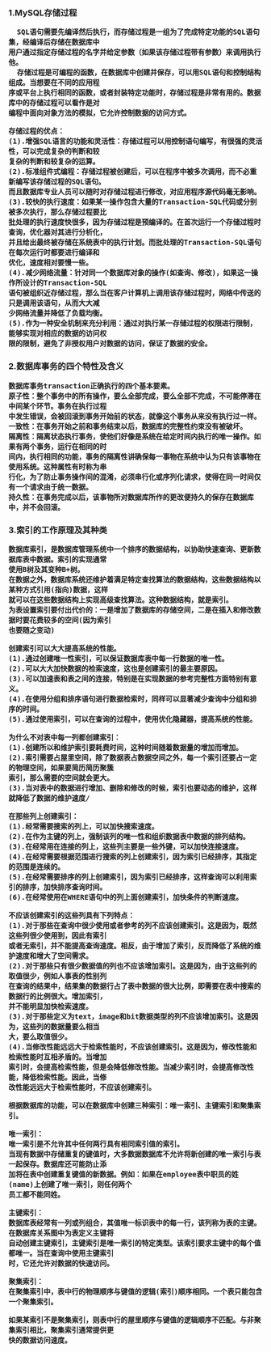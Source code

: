 <H3>1.MySQL存储过程

	  SQL语句需要先编译然后执行，而存储过程是一组为了完成特定功能的SQL语句集，经编译后存储在数据库中
	用户通过指定存储过程的名字并给定参数（如果该存储过程带有参数）来调用执行他。
	  存储过程是可编程的函数，在数据库中创建并保存，可以用SQL语句和控制结构组成。当想要在不同的应用程
	序或平台上执行相同的函数，或者封装特定功能时，存储过程是非常有用的。数据库中的存储过程可以看作是对
	编程中面向对象方法的模拟，它允许控制数据的访问方式。
	
	存储过程的优点：
	(1).增强SQL语言的功能和灵活性：存储过程可以用控制语句编写，有很强的灵活性，可以完成复杂的判断和较
	复杂的判断和较复杂的运算。	
	(2).标准组件式编程：存储过程被创建后，可以在程序中被多次调用，而不必重新编写该存储过程的SQL语句。
	而且数据库专业人员可以随时对存储过程进行修改，对应用程序源代码毫无影响。
	(3).较快的执行速度：如果某一操作包含大量的Transaction-SQL代码或分别被多次执行，那么存储过程要比
	批处理的执行速度快很多，因为存储过程是预编译的。在首次运行一个存储过程时查询，优化器对其进行分析化，
	并且给出最终被存储在系统表中的执行计划。而批处理的Transaction-SQL语句在每次运行时都要进行编译和
	优化，速度相对要慢一些。
	(4).减少网络流量：针对同一个数据库对象的操作(如查询、修改)，如果这一操作所设计的Transaction-SQL
	语句被组织近存储过程，那么当在客户计算机上调用该存储过程时，网络中传送的只是调用该语句，从而大大减
	少网络流量并降低了负载均衡。
	(5).作为一种安全机制来充分利用：通过对执行某一存储过程的权限进行限制，能够实现对相应的数据的访问权
	限的限制，避免了非授权用户对数据的访问，保证了数据的安全。
	
	
<H3>2.数据库事务的四个特性及含义

	数据库事务transaction正确执行的四个基本要素。
	原子性：整个事务中的所有操作，要么全部完成，要么全部不完成，不可能停滞在中间某个环节。事务在执行过程
	中发生错误，会被回滚到事务开始前的状态，就像这个事务从来没有执行过一样。
	一致性：在事务开始之前和事务结束以后，数据库的完整性约束没有被破坏。
	隔离性：隔离状态执行事务，使他们好像是系统在给定时间内执行的唯一操作。如果有两个事务，运行在相同的时
	间内，执行相同的功能，事务的隔离性讲确保每一事物在系统中认为只有该事物在使用系统。这种属性有时称为串
	行化，为了防止事务操作间的混淆，必须串行化或序列化请求，使得在同一时间仅有一个请求由于统一数据。
	持久性：在事务完成以后，该事物所对数据库所作的更改便持久的保存在数据库中，并不会回滚。
	
	
<H3>3.索引的工作原理及其种类

	数据库索引，是数据库管理系统中一个排序的数据结构，以协助快速查询、更新数据库表中数据。索引的实现通常
	使用B树及其变种B+树。
	在数据之外，数据库系统还维护着满足特定查找算法的数据结构，这些数据结构以某种方式引用(指向)数据，这样
	就可以在这些数据结构上实现高级查找算法。这种数据结构，就是索引。
	为表设置索引要付出代价的：一是增加了数据库的存储空间，二是在插入和修改数据时要花费较多的空间(因为索引
	也要随之变动)
	
	创建索引可以大大提高系统的性能。
	(1).通过创建唯一性索引，可以保证数据库表中每一行数据的唯一性。
	(2).可以大大加快数据的检索速度，这也是创建索引的最主要原因。
	(3).可以加速表和表之间的连接，特别是在实现数据的参考完整性方面特别有意义。
	(4).在使用分组和排序语句进行数据检索时，同样可以显著减少查询中分组和排序的时间。
	(5).通过使用索引，可以在查询的过程中，使用优化隐藏器，提高系统的性能。
	
	为什么不对表中每一列都创建索引：
	(1).创建所以和维护索引要耗费时间，这种时间随着数据量的增加而增加。
	(2).索引需要占屋里空间，除了数据表占数据空间之外，每一个索引还要占一定的物理空间，如果要简历简历聚簇
	索引，那么需要的空间就会更大。
	(3).当对表中的数据进行增加、删除和修改的时候，索引也要动态的维护，这样就降低了数据的维护速度/
	
	在那些列上创建索引：
	(1).经常需要搜索的列上，可以加快搜索速度。
	(2).在作为主键的列上，强制该列的唯一性和组织数据表中数据的排列结构。
	(3).在经常用在连接的列上，这些列主要是一些外键，可以加快连接速度。
	(4).在经常需要根据范围进行搜索的列上创建索引，因为索引已经排序，其指定的范围是连续的。
	(5).在经常需要排序的列上创建索引，因为索引已经排序，这样查询可以利用索引的排序，加快排序查询时间。
	(6).在经常使用在WHERE语句中的列上面创建索引，加快条件的判断速度。
	
	不应该创建索引的这些列具有下列特点：
	(1).对于那些在查询中很少使用或者参考的列不应该创建索引。这是因为，既然这些列很少使用到，因此有索引
	或者无索引，并不能提高查询速度。相反，由于增加了索引，反而降低了系统的维护速度和增大了空间需求。
	(2).对于那些只有很少数据值的列也不应该增加索引。这是因为，由于这些列的取值很少，例如人事表的性别列
	在查询的结果中，结果集的数据行占了表中数据的很大比例，即需要在表中搜索的数据行的比例很大。增加索引，
	并不能明显加快检索速度。
	(3).对于那些定义为text，image和bit数据类型的列不应该增加索引。这是因为，这些列的数据量要么相当
	大，要么取值很少。
	(4).当修改性能远远大于检索性能时，不应该创建索引。这是因为，修改性能和检索性能时互相矛盾的。当增加
	索引时，会提高检索性能，但是会降低修改性能。当减少索引时，会提高修改性能，降低检索性能。因此，当修
	改性能远远大于检索性能时，不应该创建索引。
	
	根据数据库的功能，可以在数据库中创建三种索引：唯一索引、主键索引和聚集索引。
	
	唯一索引：
	唯一索引是不允许其中任何两行具有相同索引值的索引。
	当现有数据中存储重复的键值时，大多数据数据库不允许将新创建的唯一索引与表一起保存。数据库还可能防止添
	加将在表中创建重复键值的新数据。例如：如果在employee表中职员的姓(name)上创建了唯一索引，则任何两个
	员工都不能同姓。
	
	主键索引：
	数据库表经常有一列或列组合，其值唯一标识表中的每一行，该列称为表的主键。在数据库关系图中为表定义主键将
	自动创建主键索引，主键索引是唯一索引的特定类型。该索引要求主键中的每个值都唯一。当在查询中使用主键索引
	时，它还允许对数据的快速访问。
	
	聚集索引：
	在聚集索引中，表中行的物理顺序与键值的逻辑(索引)顺序相同。一个表只能包含一个聚集索引。
	
	如果某索引不是聚集索引，则表中行的屋里顺序与键值的逻辑顺序不匹配。与非聚集索引相比，聚集索引通常提供更
	快的数据访问速度。
	
	
	
	
	
	
	
	
	
	
	
	
	
	
	
	
	
	
	
	
	
	
	
	
	
	
	
	
	
	